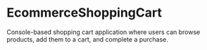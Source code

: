 # EcommerceShoppingCart
Console-based shopping cart application where users can browse products, add them to a cart, and complete a purchase.

